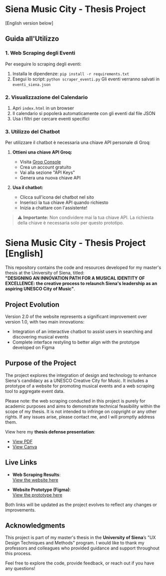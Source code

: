 # Siena Music City - Thesis Project

[English version below]

## Guida all'Utilizzo

### 1. Web Scraping degli Eventi
Per eseguire lo scraping degli eventi:
1. Installa le dipendenze: `pip install -r requirements.txt`
2. Esegui lo script: `python scraper_eventi.py`
Gli eventi verranno salvati in `eventi_siena.json`

### 2. Visualizzazione del Calendario
1. Apri `index.html` in un browser
2. Il calendario si popolerà automaticamente con gli eventi dal file JSON
3. Usa i filtri per cercare eventi specifici

### 3. Utilizzo del Chatbot
Per utilizzare il chatbot è necessaria una chiave API personale di Groq:

1. **Ottieni una chiave API Groq:**
   - Visita [Groq Console](https://console.groq.com/sign-up)
   - Crea un account gratuito
   - Vai alla sezione "API Keys"
   - Genera una nuova chiave API

2. **Usa il chatbot:**
   - Clicca sull'icona del chatbot nel sito
   - Inserisci la tua chiave API quando richiesto
   - Inizia a chattare con l'assistente!

> ⚠️ **Importante:** Non condividere mai la tua chiave API. La richiesta della chiave è necessaria solo per questo prototipo.

# Siena Music City - Thesis Project [English]

This repository contains the code and resources developed for my master's thesis at the University of Siena, titled:  
**"DESIGNING AN INNOVATION PATH FOR A MUSICAL IDENTITY OF EXCELLENCE: the creative process to relaunch Siena's leadership as an aspiring UNESCO City of Music"**.

## Project Evolution

Version 2.0 of the website represents a significant improvement over version 1.0, with two main innovations:
- Integration of an interactive chatbot to assist users in searching and discovering musical events
- Complete interface restyling to better align with the prototype developed on Figma

## Purpose of the Project

The project explores the integration of design and technology to enhance Siena's candidacy as a UNESCO Creative City for Music. It includes a prototype of a website for promoting musical events and a web scraping tool to aggregate event data.  

Please note: the web scraping conducted in this project is purely for academic purposes and aims to demonstrate technical feasibility within the scope of my thesis. It is not intended to infringe on copyright or any other rights. If any issues arise, please contact me, and I will promptly address them.

View here my **thesis defense presentation**:
- [View PDF](https://drive.google.com/file/d/1392bzoEwEVVJTHvDeTGHus5EsjM7aLxN/view?usp=drive_link)
- [View Canva](https://www.canva.com/design/DAGXe-lOUzY/qH4swbUynFnaC55hYguIDw/view?utm_content=DAGXe-lOUzY&utm_campaign=designshare&utm_medium=link2&utm_source=uniquelinks&utlId=h716810ae54)

## Live Links

- **Web Scraping Results**:  
  [View the website here](https://gaia-cecchi.github.io/SienaMusicCity2.0/)

- **Website Prototype (Figma)**:  
  [View the prototype here](https://www.figma.com/proto/gphnJVfNDCsEqwbdd6au4u/Prototipo-Sito-Web---Siena-Citt%C3%A0-della-Musica?node-id=303-1729&t=NT3avjGCStRKw5qB-1)

Both links will be updated as the project evolves to reflect any changes or improvements.

## Acknowledgments

This project is part of my master's thesis in the **University of Siena**’s "UX Design Techniques and Methods" program. I would like to thank my professors and colleagues who provided guidance and support throughout this process.

Feel free to explore the code, provide feedback, or reach out if you have any questions!
